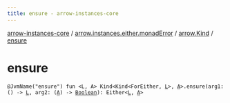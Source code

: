 ```yaml
---
title: ensure - arrow-instances-core
---
```


[arrow-instances-core](../../index.html) / [arrow.instances.either.monadError](../index.html) / [arrow.Kind](index.html) / [ensure](./ensure.html)

# ensure

`@JvmName("ensure") fun <L, A> Kind<Kind<ForEither, `[`L`](ensure.html#L)`>, `[`A`](ensure.html#A)`>.ensure(arg1: () -> `[`L`](ensure.html#L)`, arg2: (`[`A`](ensure.html#A)`) -> `[`Boolean`](https://kotlinlang.org/api/latest/jvm/stdlib/kotlin/-boolean/index.html)`): Either<`[`L`](ensure.html#L)`, `[`A`](ensure.html#A)`>`